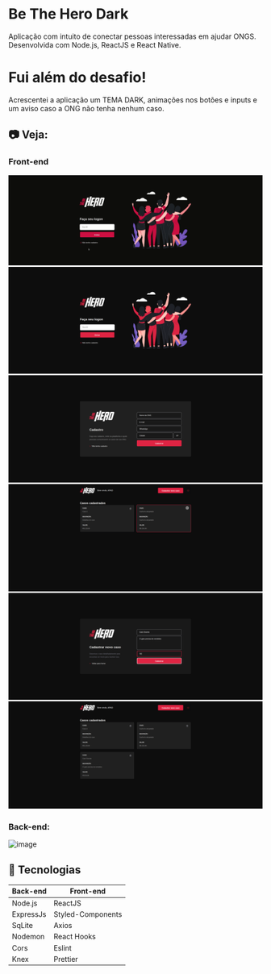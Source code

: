 # Be The Hero Dark
Aplicação com intuito de conectar pessoas interessadas em ajudar ONGS. Desenvolvida com Node.js, ReactJS e React Native.


# Fui além do desafio!
Acrescentei a aplicação um TEMA DARK, animações nos botões e inputs e um aviso caso a ONG não tenha nenhum caso.

## :camera: Veja:

### Front-end
![Be The Hero GIF](github/Bth.gif)
![image](github/logon.png)
![image](github/cadastro.png)
![image](github/Profile.png)
![image](github/novoCaso.png)
![image](github/ProfileComNovoCaso.png)

### Back-end:
![image](https://user-images.githubusercontent.com/55156476/77479851-5518d400-6dff-11ea-9541-69f391c2747a.png)

## :rocket: Tecnologias

<table>
  <thead>
    <th>Back-end</th>
    <th>Front-end</th>
  </thead>
  <tbody>
    <tr>
      <td>Node.js</td>
      <td>ReactJS</td>
    </tr>
    <tr>
      <td>ExpressJs</td>
      <td>Styled-Components</td>
    </tr>
    <tr>
      <td>SqLite</td>
      <td>Axios</td>
    </tr>
    <tr>
      <td>Nodemon</td>
      <td>React Hooks</td>
    </tr>
    <tr>
      <td>Cors</td>
      <td>Eslint</td>
    </tr>
    <tr>
      <td>Knex</td>
      <td>Prettier</td>
    </tr>
  </tbody>
</table>


